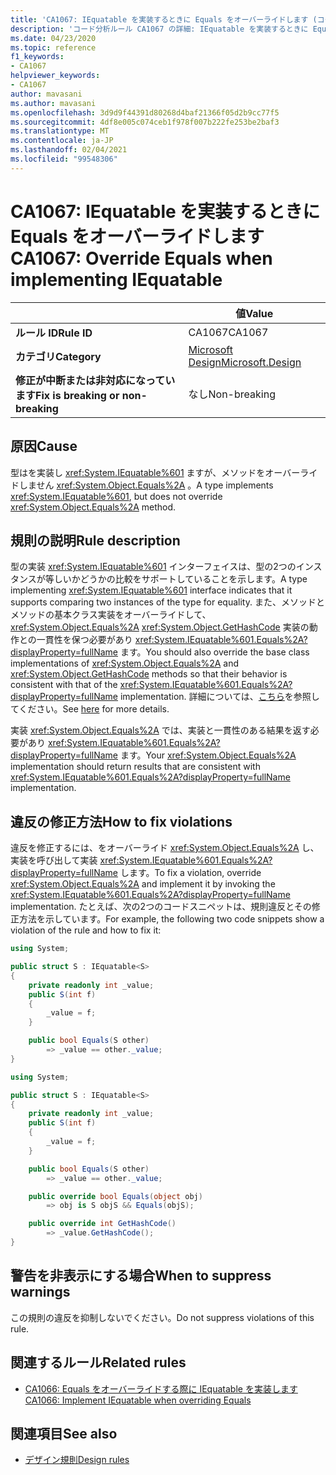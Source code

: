 ```yaml
---
title: 'CA1067: IEquatable を実装するときに Equals をオーバーライドします (コード分析)'
description: 'コード分析ルール CA1067 の詳細: IEquatable を実装するときに Equals をオーバーライドする'
ms.date: 04/23/2020
ms.topic: reference
f1_keywords:
- CA1067
helpviewer_keywords:
- CA1067
author: mavasani
ms.author: mavasani
ms.openlocfilehash: 3d9d9f44391d80268d4baf21366f05d2b9cc77f5
ms.sourcegitcommit: 4df8e005c074ceb1f978f007b222fe253be2baf3
ms.translationtype: MT
ms.contentlocale: ja-JP
ms.lasthandoff: 02/04/2021
ms.locfileid: "99548306"
---
```

# <a name="ca1067-override-equals-when-implementing-iequatable"></a><span data-ttu-id="2dcaa-103">CA1067: IEquatable を実装するときに Equals をオーバーライドします</span><span class="sxs-lookup"><span data-stu-id="2dcaa-103">CA1067: Override Equals when implementing IEquatable</span></span>

| | <span data-ttu-id="2dcaa-104">値</span><span class="sxs-lookup"><span data-stu-id="2dcaa-104">Value</span></span> |
|-|-|
| <span data-ttu-id="2dcaa-105">**ルール ID**</span><span class="sxs-lookup"><span data-stu-id="2dcaa-105">**Rule ID**</span></span> |<span data-ttu-id="2dcaa-106">CA1067</span><span class="sxs-lookup"><span data-stu-id="2dcaa-106">CA1067</span></span>|
| <span data-ttu-id="2dcaa-107">**カテゴリ**</span><span class="sxs-lookup"><span data-stu-id="2dcaa-107">**Category**</span></span> |[<span data-ttu-id="2dcaa-108">Microsoft Design</span><span class="sxs-lookup"><span data-stu-id="2dcaa-108">Microsoft.Design</span></span>](design-warnings.md)|
| <span data-ttu-id="2dcaa-109">**修正が中断または非対応になっています**</span><span class="sxs-lookup"><span data-stu-id="2dcaa-109">**Fix is breaking or non-breaking**</span></span> |<span data-ttu-id="2dcaa-110">なし</span><span class="sxs-lookup"><span data-stu-id="2dcaa-110">Non-breaking</span></span>|

## <a name="cause"></a><span data-ttu-id="2dcaa-111">原因</span><span class="sxs-lookup"><span data-stu-id="2dcaa-111">Cause</span></span>

<span data-ttu-id="2dcaa-112">型はを実装し <xref:System.IEquatable%601> ますが、メソッドをオーバーライドしません <xref:System.Object.Equals%2A> 。</span><span class="sxs-lookup"><span data-stu-id="2dcaa-112">A type implements <xref:System.IEquatable%601>, but does not override <xref:System.Object.Equals%2A> method.</span></span>

## <a name="rule-description"></a><span data-ttu-id="2dcaa-113">規則の説明</span><span class="sxs-lookup"><span data-stu-id="2dcaa-113">Rule description</span></span>

<span data-ttu-id="2dcaa-114">型の実装 <xref:System.IEquatable%601> インターフェイスは、型の2つのインスタンスが等しいかどうかの比較をサポートしていることを示します。</span><span class="sxs-lookup"><span data-stu-id="2dcaa-114">A type implementing <xref:System.IEquatable%601> interface indicates that it supports comparing two instances of the type for equality.</span></span> <span data-ttu-id="2dcaa-115">また、メソッドとメソッドの基本クラス実装をオーバーライドして、 <xref:System.Object.Equals%2A> <xref:System.Object.GetHashCode> 実装の動作との一貫性を保つ必要があり <xref:System.IEquatable%601.Equals%2A?displayProperty=fullName> ます。</span><span class="sxs-lookup"><span data-stu-id="2dcaa-115">You should also override the base class implementations of <xref:System.Object.Equals%2A> and <xref:System.Object.GetHashCode> methods so that their behavior is consistent with that of the <xref:System.IEquatable%601.Equals%2A?displayProperty=fullName> implementation.</span></span> <span data-ttu-id="2dcaa-116">詳細については、[こちら](/dotnet/api/system.iequatable-1#notes-to-implementers)を参照してください。</span><span class="sxs-lookup"><span data-stu-id="2dcaa-116">See [here](/dotnet/api/system.iequatable-1#notes-to-implementers) for more details.</span></span>

<span data-ttu-id="2dcaa-117">実装 <xref:System.Object.Equals%2A> では、実装と一貫性のある結果を返す必要があり <xref:System.IEquatable%601.Equals%2A?displayProperty=fullName> ます。</span><span class="sxs-lookup"><span data-stu-id="2dcaa-117">Your <xref:System.Object.Equals%2A> implementation should return results that are consistent with <xref:System.IEquatable%601.Equals%2A?displayProperty=fullName> implementation.</span></span>

## <a name="how-to-fix-violations"></a><span data-ttu-id="2dcaa-118">違反の修正方法</span><span class="sxs-lookup"><span data-stu-id="2dcaa-118">How to fix violations</span></span>

<span data-ttu-id="2dcaa-119">違反を修正するには、をオーバーライド <xref:System.Object.Equals%2A> し、実装を呼び出して実装 <xref:System.IEquatable%601.Equals%2A?displayProperty=fullName> します。</span><span class="sxs-lookup"><span data-stu-id="2dcaa-119">To fix a violation, override <xref:System.Object.Equals%2A> and implement it by invoking the <xref:System.IEquatable%601.Equals%2A?displayProperty=fullName> implementation.</span></span> <span data-ttu-id="2dcaa-120">たとえば、次の2つのコードスニペットは、規則違反とその修正方法を示しています。</span><span class="sxs-lookup"><span data-stu-id="2dcaa-120">For example, the following two code snippets show a violation of the rule and how to fix it:</span></span>

```csharp
using System;

public struct S : IEquatable<S>
{
    private readonly int _value;
    public S(int f)
    {
        _value = f;
    }

    public bool Equals(S other)
        => _value == other._value;
}
```

```csharp
using System;

public struct S : IEquatable<S>
{
    private readonly int _value;
    public S(int f)
    {
        _value = f;
    }

    public bool Equals(S other)
        => _value == other._value;

    public override bool Equals(object obj)
        => obj is S objS && Equals(objS);

    public override int GetHashCode()
        => _value.GetHashCode();
}
```

## <a name="when-to-suppress-warnings"></a><span data-ttu-id="2dcaa-121">警告を非表示にする場合</span><span class="sxs-lookup"><span data-stu-id="2dcaa-121">When to suppress warnings</span></span>

<span data-ttu-id="2dcaa-122">この規則の違反を抑制しないでください。</span><span class="sxs-lookup"><span data-stu-id="2dcaa-122">Do not suppress violations of this rule.</span></span>

## <a name="related-rules"></a><span data-ttu-id="2dcaa-123">関連するルール</span><span class="sxs-lookup"><span data-stu-id="2dcaa-123">Related rules</span></span>

- [<span data-ttu-id="2dcaa-124">CA1066: Equals をオーバーライドする際に IEquatable を実装します</span><span class="sxs-lookup"><span data-stu-id="2dcaa-124">CA1066: Implement IEquatable when overriding Equals</span></span>](ca1066.md)

## <a name="see-also"></a><span data-ttu-id="2dcaa-125">関連項目</span><span class="sxs-lookup"><span data-stu-id="2dcaa-125">See also</span></span>

- [<span data-ttu-id="2dcaa-126">デザイン規則</span><span class="sxs-lookup"><span data-stu-id="2dcaa-126">Design rules</span></span>](design-warnings.md)
